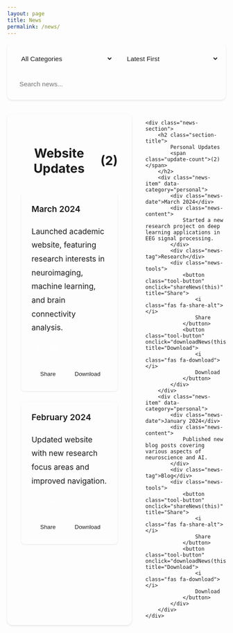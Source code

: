 ```yaml
---
layout: page
title: News
permalink: /news/
---
```


<style>
/* Base Styles */
body .page-content {
    max-width: 1200px !important;
    margin: 0 auto !important;
    padding: 2rem !important;
}

/* Controls Section */
.news-controls {
    display: flex !important;
    gap: 1rem !important;
    margin-bottom: 2rem !important;
    flex-wrap: wrap !important;
    background: var(--bg-color-secondary) !important;
    padding: 1rem !important;
    border-radius: 12px !important;
    box-shadow: 0 2px 4px rgba(0,0,0,0.1) !important;
}

.control-item {
    flex: 1 !important;
    min-width: 200px !important;
}

.control-item select, .control-item input {
    width: 100% !important;
    padding: 0.75rem !important;
    border: 1px solid var(--border-color) !important;
    border-radius: 8px !important;
    background: var(--bg-color) !important;
    color: var(--text-color) !important;
    font-size: 0.95rem !important;
}

/* News Grid */
.news-grid {
    display: grid !important;
    grid-template-columns: repeat(2, 1fr) !important;
    gap: 2rem !important;
    margin: 2rem 0 !important;
}

.news-section {
    background: var(--bg-color-secondary) !important;
    border-radius: 12px !important;
    box-shadow: 0 2px 4px rgba(0,0,0,0.1) !important;
    padding: 2rem !important;
    position: relative !important;
}

.section-title {
    font-size: 1.8rem !important;
    color: var(--heading-color) !important;
    margin-bottom: 2rem !important;
    padding-bottom: 0.5rem !important;
    border-bottom: 3px solid var(--accent-color) !important;
    text-align: center !important;
    display: flex !important;
    align-items: center !important;
    justify-content: center !important;
    gap: 0.5rem !important;
}

/* News Items */
.news-item {
    background: var(--bg-color) !important;
    border-radius: 8px !important;
    border-left: 4px solid var(--accent-color) !important;
    padding: 1.5rem !important;
    margin-bottom: 1.5rem !important;
    box-shadow: 0 1px 3px rgba(0,0,0,0.1) !important;
    transition: all 0.3s ease !important;
    position: relative !important;
}

.news-item:hover {
    transform: translateY(-2px) !important;
    box-shadow: 0 4px 6px rgba(0,0,0,0.1) !important;
}

.news-date {
    font-size: 1.2rem !important;
    color: var(--meta-color) !important;
    font-weight: 600 !important;
    margin-bottom: 1rem !important;
    padding-bottom: 0.5rem !important;
    border-bottom: 1px solid var(--border-color) !important;
}

.news-content {
    font-size: 1.1rem !important;
    line-height: 1.8 !important;
    color: var(--text-color) !important;
}

.news-tag {
    display: inline-block !important;
    padding: 0.3rem 0.8rem !important;
    background: var(--accent-color) !important;
    color: white !important;
    border-radius: 4px !important;
    font-size: 0.9rem !important;
    margin-top: 1rem !important;
}

/* Tools Section */
.news-tools {
    display: flex !important;
    gap: 0.5rem !important;
    margin-top: 1rem !important;
    padding-top: 1rem !important;
    border-top: 1px solid var(--border-color) !important;
    justify-content: flex-end !important;
}

.tool-button {
    padding: 0.5rem 1rem !important;
    border: none !important;
    border-radius: 6px !important;
    background: transparent !important;
    color: var(--text-color) !important;
    cursor: pointer !important;
    transition: all 0.3s ease !important;
    display: flex !important;
    align-items: center !important;
    gap: 0.25rem !important;
}

.tool-button:hover {
    background: var(--accent-color) !important;
    color: white !important;
}

/* Expand/Collapse Button */
.expand-button {
    background: var(--accent-color) !important;
    color: white !important;
    border: none !important;
    padding: 0.75rem 1.5rem !important;
    border-radius: 8px !important;
    cursor: pointer !important;
    font-size: 1rem !important;
    font-weight: 500 !important;
    display: flex !important;
    align-items: center !important;
    gap: 0.5rem !important;
    margin: 1rem auto !important;
    transition: all 0.3s ease !important;
}

.expand-button:hover {
    background: var(--accent-color-dark) !important;
    transform: translateY(-1px) !important;
}

.expand-button i {
    transition: transform 0.3s ease !important;
}

.expand-button.expanded i {
    transform: rotate(180deg) !important;
}

.hidden-items {
    display: none !important;
    opacity: 0 !important;
    transition: all 0.3s ease !important;
}

.hidden-items.visible {
    display: block !important;
    opacity: 1 !important;
}

/* Responsive Design */
@media (max-width: 768px) {
    .news-grid {
        grid-template-columns: 1fr !important;
    }
    
    .news-controls {
        flex-direction: column !important;
    }
    
    .control-item {
        width: 100% !important;
    }
    
    .section-title {
        font-size: 1.5rem !important;
    }
    
    .news-date {
        font-size: 1.1rem !important;
    }
    
    .news-content {
        font-size: 1rem !important;
    }
    
    .news-tools {
        flex-wrap: wrap !important;
    }
}

/* Dark Theme Support */
[data-theme="dark"] .news-controls select,
[data-theme="dark"] .news-controls input {
    background: var(--bg-color-dark) !important;
    border-color: var(--border-color-dark) !important;
}

[data-theme="dark"] .news-section {
    background: var(--bg-color-dark) !important;
}

[data-theme="dark"] .news-item {
    background: var(--bg-color-darker) !important;
}

.pagination {
    display: flex;
    justify-content: center;
    gap: 0.5rem;
    margin: 2rem 0;
    flex-wrap: wrap;
}

.pagination-button {
    padding: 0.5rem 1rem;
    border: 1px solid var(--border-color);
    background: var(--bg-color);
    color: var(--text-color);
    border-radius: 4px;
    cursor: pointer;
    transition: all 0.3s ease;
    display: flex;
    align-items: center;
    gap: 0.5rem;
}

.pagination-button:hover:not(:disabled) {
    background: var(--accent-color);
    color: white;
    border-color: var(--accent-color);
}

.pagination-button.active {
    background: var(--accent-color);
    color: white;
    border-color: var(--accent-color);
}

.pagination-button:disabled {
    opacity: 0.5;
    cursor: not-allowed;
}

/* Dark theme support */
[data-theme="dark"] .pagination-button {
    background: var(--bg-color-dark);
    border-color: var(--border-color-dark);
}

[data-theme="dark"] .pagination-button:hover:not(:disabled),
[data-theme="dark"] .pagination-button.active {
    background: var(--accent-color);
    border-color: var(--accent-color);
}
</style>

<div class="news-controls">
    <div class="control-item">
        <select id="newsFilter" onchange="filterNews()">
            <option value="all">All Categories</option>
            <option value="website">Website Updates</option>
            <option value="personal">Personal Updates</option>
            <option value="research">Research Progress</option>
            <option value="blog">Blog Posts</option>
        </select>
    </div>
    <div class="control-item">
        <select id="newsSort" onchange="sortNews()">
            <option value="date-desc" selected>Latest First</option>
            <option value="date-asc">Oldest First</option>
            <option value="category">By Category</option>
        </select>
    </div>
    <div class="control-item">
        <input type="text" id="newsSearch" placeholder="Search news..." onkeyup="searchNews()">
    </div>
</div>

<div class="news-grid">
    <div class="news-section">
        <h2 class="section-title">
            Website Updates
            <span class="update-count">(2)</span>
        </h2>
        <div class="news-item" data-category="website">
            <div class="news-date">March 2024</div>
            <div class="news-content">
                Launched academic website, featuring research interests in neuroimaging, machine learning, and brain connectivity analysis.
            </div>
            <div class="news-tag">Update</div>
            <div class="news-tools">
                <button class="tool-button" onclick="shareNews(this)" title="Share">
                    <i class="fas fa-share-alt"></i>
                    Share
                </button>
                <button class="tool-button" onclick="downloadNews(this)" title="Download">
                    <i class="fas fa-download"></i>
                    Download
                </button>
            </div>
        </div>
        <div class="news-item" data-category="website">
            <div class="news-date">February 2024</div>
            <div class="news-content">
                Updated website with new research focus areas and improved navigation.
            </div>
            <div class="news-tag">Update</div>
            <div class="news-tools">
                <button class="tool-button" onclick="shareNews(this)" title="Share">
                    <i class="fas fa-share-alt"></i>
                    Share
                </button>
                <button class="tool-button" onclick="downloadNews(this)" title="Download">
                    <i class="fas fa-download"></i>
                    Download
                </button>
            </div>
        </div>
    </div>

    <div class="news-section">
        <h2 class="section-title">
            Personal Updates
            <span class="update-count">(2)</span>
        </h2>
        <div class="news-item" data-category="personal">
            <div class="news-date">March 2024</div>
            <div class="news-content">
                Started a new research project on deep learning applications in EEG signal processing.
            </div>
            <div class="news-tag">Research</div>
            <div class="news-tools">
                <button class="tool-button" onclick="shareNews(this)" title="Share">
                    <i class="fas fa-share-alt"></i>
                    Share
                </button>
                <button class="tool-button" onclick="downloadNews(this)" title="Download">
                    <i class="fas fa-download"></i>
                    Download
                </button>
            </div>
        </div>
        <div class="news-item" data-category="personal">
            <div class="news-date">January 2024</div>
            <div class="news-content">
                Published new blog posts covering various aspects of neuroscience and AI.
            </div>
            <div class="news-tag">Blog</div>
            <div class="news-tools">
                <button class="tool-button" onclick="shareNews(this)" title="Share">
                    <i class="fas fa-share-alt"></i>
                    Share
                </button>
                <button class="tool-button" onclick="downloadNews(this)" title="Download">
                    <i class="fas fa-download"></i>
                    Download
                </button>
            </div>
        </div>
    </div>
</div>

<script>
const ITEMS_PER_PAGE = 5;
let currentPage = 1;

function filterNews() {
    const filter = document.getElementById('newsFilter').value;
    const items = document.querySelectorAll('.news-item');
    let visibleCount = 0;
    
    items.forEach(item => {
        if (filter === 'all' || item.dataset.category === filter) {
            item.style.display = 'block';
            visibleCount++;
        } else {
            item.style.display = 'none';
        }
    });
    
    // Reset pagination after filtering
    currentPage = 1;
    updatePagination(visibleCount);
    applyPagination();
}

function sortNews() {
    const sort = document.getElementById('newsSort').value;
    const sections = document.querySelectorAll('.news-section');
    
    sections.forEach(section => {
        const items = Array.from(section.querySelectorAll('.news-item'));
        
        items.sort((a, b) => {
            const dateA = new Date(a.querySelector('.news-date').textContent);
            const dateB = new Date(b.querySelector('.news-date').textContent);
            
            if (sort === 'date-desc') {
                return dateB - dateA;
            } else if (sort === 'date-asc') {
                return dateA - dateB;
            } else if (sort === 'category') {
                const categoryA = a.dataset.category;
                const categoryB = b.dataset.category;
                return categoryA.localeCompare(categoryB);
            }
        });
        
        const container = section.querySelector('.news-item').parentNode;
        items.forEach(item => container.appendChild(item));
    });
    
    // Reset pagination after sorting
    currentPage = 1;
    const visibleItems = document.querySelectorAll('.news-item[style*="display: block"]').length;
    updatePagination(visibleItems);
    applyPagination();
}

function searchNews() {
    const searchText = document.getElementById('newsSearch').value.toLowerCase();
    const items = document.querySelectorAll('.news-item');
    let visibleCount = 0;
    
    items.forEach(item => {
        const content = item.querySelector('.news-content').textContent.toLowerCase();
        const date = item.querySelector('.news-date').textContent.toLowerCase();
        const category = item.dataset.category.toLowerCase();
        
        if (content.includes(searchText) || 
            date.includes(searchText) || 
            category.includes(searchText)) {
            item.style.display = 'block';
            visibleCount++;
        } else {
            item.style.display = 'none';
        }
    });
    
    // Reset pagination after search
    currentPage = 1;
    updatePagination(visibleCount);
    applyPagination();
}

function updatePagination(totalItems) {
    const totalPages = Math.ceil(totalItems / ITEMS_PER_PAGE);
    const paginationContainer = document.querySelector('.pagination');
    
    if (!paginationContainer) {
        const container = document.createElement('div');
        container.className = 'pagination';
        document.querySelector('.news-grid').after(container);
    }
    
    const pagination = document.querySelector('.pagination');
    pagination.innerHTML = '';
    
    if (totalPages > 1) {
        // Previous button
        const prevButton = document.createElement('button');
        prevButton.innerHTML = '<i class="fas fa-chevron-left"></i> Previous';
        prevButton.className = 'pagination-button';
        prevButton.onclick = () => changePage(currentPage - 1, totalPages);
        prevButton.disabled = currentPage === 1;
        pagination.appendChild(prevButton);
        
        // Page numbers
        for (let i = 1; i <= totalPages; i++) {
            const pageButton = document.createElement('button');
            pageButton.textContent = i;
            pageButton.className = `pagination-button ${i === currentPage ? 'active' : ''}`;
            pageButton.onclick = () => changePage(i, totalPages);
            pagination.appendChild(pageButton);
        }
        
        // Next button
        const nextButton = document.createElement('button');
        nextButton.innerHTML = 'Next <i class="fas fa-chevron-right"></i>';
        nextButton.className = 'pagination-button';
        nextButton.onclick = () => changePage(currentPage + 1, totalPages);
        nextButton.disabled = currentPage === totalPages;
        pagination.appendChild(nextButton);
    }
}

function changePage(newPage, totalPages) {
    if (newPage >= 1 && newPage <= totalPages) {
        currentPage = newPage;
        applyPagination();
        
        // Update pagination buttons
        document.querySelectorAll('.pagination-button').forEach(button => {
            if (button.textContent === String(currentPage)) {
                button.classList.add('active');
            } else {
                button.classList.remove('active');
            }
        });
        
        // Update Previous/Next buttons
        const [prevButton, ...pageButtons] = document.querySelectorAll('.pagination-button');
        const nextButton = pageButtons[pageButtons.length - 1];
        
        prevButton.disabled = currentPage === 1;
        nextButton.disabled = currentPage === totalPages;
        
        // Scroll to top of news section
        document.querySelector('.news-section').scrollIntoView({ behavior: 'smooth' });
    }
}

function applyPagination() {
    const visibleItems = Array.from(document.querySelectorAll('.news-item[style*="display: block"]'));
    const startIndex = (currentPage - 1) * ITEMS_PER_PAGE;
    const endIndex = startIndex + ITEMS_PER_PAGE;
    
    visibleItems.forEach((item, index) => {
        if (index >= startIndex && index < endIndex) {
            item.style.display = 'block';
        } else {
            item.style.display = 'none';
        }
    });
}

// Initialize pagination when page loads
document.addEventListener('DOMContentLoaded', function() {
    const totalItems = document.querySelectorAll('.news-item').length;
    updatePagination(totalItems);
    applyPagination();
});

function toggleSection(button) {
    const section = button.closest('.news-section');
    const hiddenItems = section.querySelector('.hidden-items');
    const isExpanded = button.classList.contains('expanded');
    
    if (isExpanded) {
        hiddenItems.classList.remove('visible');
        button.classList.remove('expanded');
        button.innerHTML = 'Show More <i class="fas fa-chevron-down"></i>';
    } else {
        hiddenItems.classList.add('visible');
        button.classList.add('expanded');
        button.innerHTML = 'Show Less <i class="fas fa-chevron-up"></i>';
    }
}

function shareNews(button) {
    const newsItem = button.closest('.news-item');
    const newsText = newsItem.querySelector('.news-content').textContent;
    const newsDate = newsItem.querySelector('.news-date').textContent;
    
    if (navigator.share) {
        navigator.share({
            title: 'Academic Website News',
            text: `${newsDate}: ${newsText}`,
            url: window.location.href
        }).catch(console.error);
    } else {
        const textToCopy = `${newsDate}: ${newsText}\n${window.location.href}`;
        navigator.clipboard.writeText(textToCopy)
            .then(() => alert('Copied to clipboard'))
            .catch(console.error);
    }
}

function downloadNews(button) {
    const newsItem = button.closest('.news-item');
    const newsText = newsItem.querySelector('.news-content').textContent;
    const newsDate = newsItem.querySelector('.news-date').textContent;
    const newsTag = newsItem.querySelector('.news-tag').textContent;
    
    const content = `Date: ${newsDate}\nContent: ${newsText}\nTag: ${newsTag}\n\nSource: ${window.location.href}`;
    const blob = new Blob([content], { type: 'text/plain' });
    const url = window.URL.createObjectURL(blob);
    const a = document.createElement('a');
    a.href = url;
    a.download = `news-${newsDate}.txt`;
    a.click();
    window.URL.revokeObjectURL(url);
}
</script>

<!-- Font Awesome -->
<link rel="stylesheet" href="https://cdnjs.cloudflare.com/ajax/libs/font-awesome/5.15.4/css/all.min.css"> 